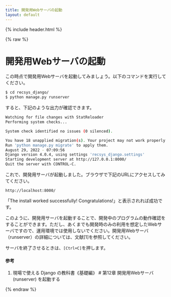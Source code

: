 ```yaml
---
title: 開発用Webサーバの起動
layout: default
---
```


{% include header.html %}

{% raw %}

# 開発用Webサーバの起動

この時点で開発用Webサーバを起動してみましょう。以下のコマンドを実行してください。

```bash
$ cd recsys_django/
$ python manage.py runserver
```

すると、下記のような出力が確認できます。

```bash
Watching for file changes with StatReloader
Performing system checks...

System check identified no issues (0 silenced).

You have 18 unapplied migration(s). Your project may not work properly until you apply the migrations for app(s): admin, auth, contenttypes, sessions.
Run 'python manage.py migrate' to apply them.
August 29, 2022 - 07:09:56
Django version 4.0.4, using settings 'recsys_django.settings'
Starting development server at http://127.0.0.1:8000/
Quit the server with CONTROL-C.
```

これで、開発用サーバが起動しました。ブラウザで下記のURLにアクセスしてみてください。

`http://localhost:8000/`

「The install worked successfully! Congratulations!」と表示されれば成功です。

このように、開発用サーバを起動することで、開発中のプログラムの動作確認をすることができます。ただし、あくまでも開発時のみの利用を想定したWebサーバですので、運用環境では使用しないでください。開発用Webサーバ（runserver）の詳細については、文献[1]を参照してください。

サーバを終了させるときは、`[Ctrl+C]`を押します。

#### 参考
1. 現場で使える Django の教科書《基礎編》 # 第12章 開発用Webサーバ (runserver) を起動する

{% endraw %}
